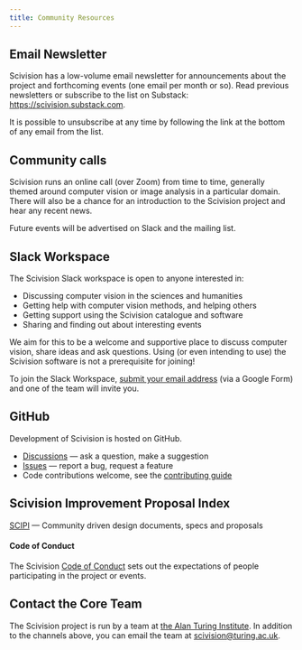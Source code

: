 ```yaml
---
title: Community Resources
---
```


## Email Newsletter

Scivision has a low-volume email newsletter for announcements about the project and forthcoming events (one email per month or so). Read previous newsletters or subscribe to the list on Substack: https://scivision.substack.com.

It is possible to unsubscribe at any time by following the link at the bottom of any email from the list.

## Community calls

Scivision runs an online call (over Zoom) from time to time, generally themed around computer vision or image analysis in a particular domain. There will also be a chance for an introduction to the Scivision project and hear any recent news.

Future events will be advertised on Slack and the mailing list.

## Slack Workspace

The Scivision Slack workspace is open to anyone interested in:

-   Discussing computer vision in the sciences and humanities
-   Getting help with computer vision methods, and helping others
-   Getting support using the Scivision catalogue and software
-   Sharing and finding out about interesting events

We aim for this to be a welcome and supportive place to discuss computer vision, share ideas and ask questions. Using (or even intending to use) the Scivision software is not a prerequisite for joining!

To join the Slack Workspace, [submit your email address](https://docs.google.com/forms/d/e/1FAIpQLSfDPbsb_CWApnodHlNyOQMQdKhKA9meJi_SAuh8K8dVpbIiDA/viewform?usp=sf_link) (via a Google Form) and one of the team will invite you.

## GitHub

Development of Scivision is hosted on GitHub.

-   [Discussions](https://github.com/alan-turing-institute/scivision/discussions) — ask a question, make a suggestion
-   [Issues](https://github.com/alan-turing-institute/scivision/issues) — report a bug, request a feature
-   Code contributions welcome, see the [contributing guide](https://scivision.readthedocs.io/en/latest/contributing.html)

## Scivision Improvement Proposal Index

[SCIPI](https://scivision.readthedocs.io/en/latest/scip_index.html) — Community driven design documents, specs and proposals

#### Code of Conduct

The Scivision [Code of Conduct](https://github.com/alan-turing-institute/scivision/blob/main/CODE_OF_CONDUCT.md) sets out the expectations of people participating in the project or events.

## Contact the Core Team

The Scivision project is run by a team at [the Alan Turing Institute](https://www.turing.ac.uk/). In addition to the channels above, you can email the team at [scivision@turing.ac.uk](mailto:scivision@turing.ac.uk).
